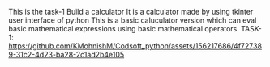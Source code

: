  This is the task-1 Build a calculator 
It is a calculator made by using tkinter user interface of python 
This is a basic caluculator version which can eval basic mathematical expressions using basic mathematical operators.
TASK-1:
https://github.com/KMohnishM/Codsoft_python/assets/156217686/4f727389-31c2-4d23-ba28-2c1ad2b4e105


